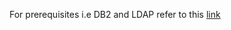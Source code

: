 For prerequisites  i.e DB2 and LDAP refer to this [link](https://pages.github.ibm.com/CASE/cloudpak-onboard-residency/automation/shared-services/#install-db2)

